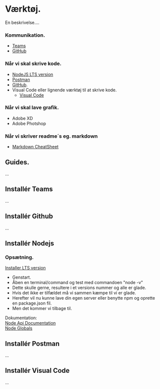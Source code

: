 # Værktøj.

En beskrivelse....

### Kommunikation.

- [Teams](https://www.microsoft.com/da-dk/microsoft-teams/group-chat-software)
- [GitHub](https://github.com/)

### Når vi skal skrive kode. 

- [NodeJS LTS version](https://nodejs.org/en/)
- [Postman](https://www.postman.com/)
- [GitHub](https://github.com/).
- Visual Code eller lignende værktøj til at skrive kode.
    - [Visual Code](https://code.visualstudio.com/)

### Når vi skal lave grafik.

- Adobe XD
- Adobe Photshop

### Når vi skriver readme´s eg. markdown

- [Markdown CheatSheet](https://github.com/adam-p/markdown-here/wiki/Markdown-Cheatsheet)


## Guides.
...
## Installér Teams
... 
## Installér Github
... 
## Installér Nodejs

### Opsætning.
[Installer LTS version](https://nodejs.org/en/)
* Genstart.
* Åben en terminal/command og test med commandoen "node -v"
* Dette skulle gerne, resultere i et versions nummer og alle er glade.
* Hvis det ikke er tilfældet må vi sammen kæmpe til vi er glade.
* Herefter vil nu kunne lave din egen server eller benytte npm og oprette en package.json fil.
* Men det kommer vi tilbage til.

Dokumentation:  
[Node Api Documentation](https://nodejs.org/dist/latest-v14.x/docs/api/)    
[Node Globals](https://nodejs.org/docs/latest/api/globals.html)

## Installér Postman
... 

## Installér Visual Code
... 